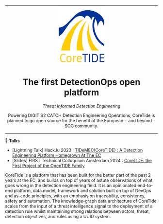 <table align="center"><tr><td align="center" width="9999">
<img src="coretide-logo.png" align="center" width="150" alt="Project icon">

# The first DetectionOps open platform

_Threat Informed Detection Engineering_

Powering DIGIT S2 CATCH Detection Engineering Operations,
CoreTide is planned to go open source for the benefit of the European - and beyond - SOC community.

</td></tr></table>

**🎤 Talks**

- [Lightning Talk] Hack.lu 2023 : [TIDeMEC(CoreTIDE) : A Detection Engineering Platform Homegrown At The EC](https://www.youtube.com/watch?v=lng-87nRTGQ)
- [Slides] FIRST Technical Colloquium Amsterdam 2024 : [CoreTIDE: the First Project of the OpenTIDE Family](https://www.first.org/resources/papers/amsterdam24/Benson-Housmann-Seguy-CoreTIDE-FIRST-TC-Amsterdam-2024.pdf) 

CoreTide is a platform that has been built for the better part of the past 2 years at the EC, and builds on top of years of astute observations of what goes wrong in the detection engineering field. It is an opinionated end-to-end platform, data model, framework and solution built on top of DevOps and as-code principles, with an emphasis on traceability, consistency, safety and automation. The knowledge-graph data architecture of CoreTide scales from the input of a threat intelligence signal to the deployment of a detection rule whilst maintaining strong relations between actors, threat, detection objectives, and rules using a UUID system.

